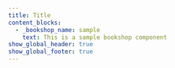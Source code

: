 ```yaml
---
title: Title
content_blocks:
  - _bookshop_name: sample
    text: This is a sample bookshop component
show_global_header: true
show_global_footer: true
---
```

